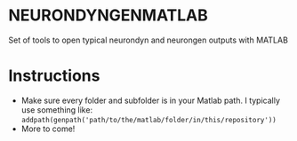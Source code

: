 # NEURONDYNGENMATLAB
Set of tools to open typical neurondyn and neurongen outputs with MATLAB

# Instructions
- Make sure every folder and subfolder is in your Matlab path. I typically use something like:
`
addpath(genpath('path/to/the/matlab/folder/in/this/repository'))
`
- More to come!
 
